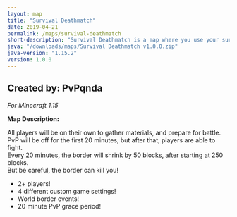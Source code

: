```yaml
---
layout: map
title: "Survival Deathmatch"
date: 2019-04-21
permalink: /maps/survival-deathmatch
short-description: "Survival Deathmatch is a map where you use your survival skills to win this PvP minigame!"
java: "/downloads/maps/Survival Deathmatch v1.0.0.zip"
java-version: "1.15.2"
version: 1.0.0
---
```

Created by: PvPqnda
-
*For Minecraft 1.15*

**Map Description:**

All players will be on their own to gather materials, and prepare for battle.<br>
PvP will be off for the first 20 minutes, but after that, players are able to fight.<br>
Every 20 minutes, the border will shrink by 50 blocks, after starting at 250 blocks.<br>
But be careful, the border can kill you!

- 2+ players!
- 4 different custom game settings!
- World border events!
- 20 minute PvP grace period!